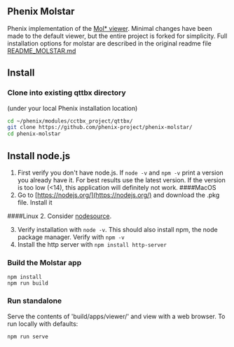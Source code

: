 ## Phenix Molstar
Phenix implementation of the [Mol* viewer](https://molstar.org). Minimal changes have been made to the default viewer, but the entire project is forked for simplicity. Full installation options for molstar are described in the original readme file [README_MOLSTAR.md](README_MOLSTAR.md)

## Install

### Clone into existing qttbx directory 
(under your local Phenix installation location)
```bash
cd ~/phenix/modules/cctbx_project/qttbx/
git clone https://github.com/phenix-project/phenix-molstar/
cd phenix-molstar
```

## Install node.js
1. First verify you don't have node.js. If ```node -v``` and ```npm -v``` print a version you already have it. For best results use the latest version. If the version is too low (<14), this application will definitely not work. 
####MacOS
2. Go to [https://nodejs.org/](https://nodejs.org/) and download the .pkg file. Install it

####Linux
2. Consider [nodesource]([https://nodejs.org/](https://github.com/nodesource/)). 

3. Verify installation with ```node -v```. This should also install npm, the node package manager. Verify with ```npm -v```
4. Install the http server with ```npm install http-server``` 

### Build the Molstar app
```JS
npm install
npm run build
```

### Run standalone
Serve the contents of 'build/apps/viewer/' and view with a web browser. To run locally with defaults:
```bash
npm run serve
```





